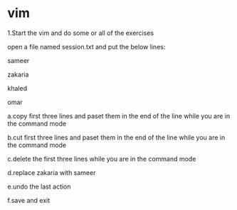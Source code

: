 # vim
1.Start the vim and do some or all of the exercises  

open a file named session.txt and put the below lines:  

sameer  

zakaria  

khaled 

omar 

a.copy first three lines and paset them in the end of the line while you are in the command mode 

b.cut  first three lines and paset them in the end of the line while you are in the command mode 

c.delete the first three lines while you are in the command mode 

d.replace zakaria with sameer 

e.undo the last action 

f.save and exit 
